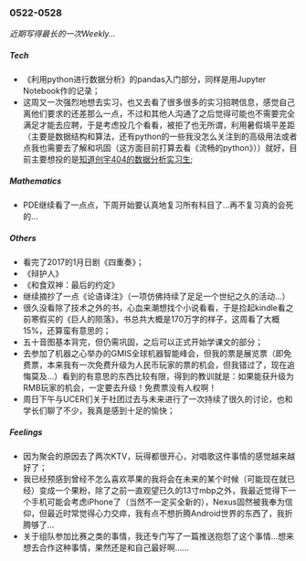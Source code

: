 ### 0522-0528

*近期写得最长的一次Weekly…*

##### Tech
- 《利用python进行数据分析》的pandas入门部分，同样是用Jupyter Notebook作的记录；
- 这周又一次强烈地想去实习，也又去看了很多很多的实习招聘信息，感觉自己离他们要求的还差那么一点，不过和其他人沟通了之后觉得可能也不需要完全满足才能去应聘，于是考虑投几个看看，被拒了也无所谓，利用暑假填平差距（主要是数据结构和算法，还有python的一些我没怎么关注到的高级用法或者点我也需要去了解和巩固（这方面目前打算去看《流畅的python》））就好，目前主要想投的是[知道创宇404的数据分析实习生](https://www.knownsec.com/#/about/jobs);


##### Mathematics

- PDE继续看了一点点，下周开始要认真地复习所有科目了…再不复习真的会死的…

##### Others
- 看完了2017的1月日剧《四重奏》；
- 《辩护人》
- 《和食双神：最后的约定》
- 继续摘抄了一点《论语译注》（一项仿佛持续了足足一个世纪之久的活动…）
- 很久没看除了技术之外的书，心血来潮想找个小说看看，于是捡起kindle看之前寒假买的《巨人的陨落》，书总共大概是170万字的样子，这周看了大概15%，还算蛮有意思的；
- 五十音图基本背完，但仍需巩固，之后可以正式开始学课文的部分；
- 去参加了机器之心举办的GMIS全球机器智能峰会，但我的票是展览票（即免费票，本来我有一次免费升级为人民币玩家的票的机会，但我错过了，现在追悔莫及…）看到的有意思的东西比较有限，得到的教训就是：如果能获升级为RMB玩家的机会，一定要去升级！免费票没有人权啊！
- 周日下午与UCER们关于社团过去与未来进行了一次持续了很久的讨论，也和学长们聊了不少，我真是感到十足的愉快；



##### Feelings
- 因为聚会的原因去了两次KTV，玩得都很开心，对唱歌这件事情的感觉越来越好了；
- 我已经预感到曾经不怎么喜欢苹果的我将会在未来的某个时候（可能现在就已经）变成一个果粉，除了之前一直观望已久的13寸mbp之外，我最近觉得下一个手机可能会考虑iPhone了（当然不一定买全新的），Nexus固然被我奉为信仰，但最近时常觉得心力交瘁，我有点不想折腾Android世界的东西了，我折腾够了…
- 关于组队参加比赛之类的事情，我还专门写了一篇推送抱怨了这个事情…想来想去合作这种事情，果然还是和自己最好啊……